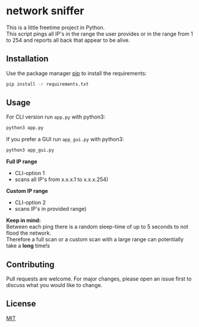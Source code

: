 # network sniffer

This is a little freetime project in Python.\
This script pings all IP's in the range the user provides or in the range from 1 to 254 and reports all back that appear to be alive.

## Installation

Use the package manager [pip](https://pip.pypa.io/en/stable/) to install the requirements:

```bash
pip install -r requirements.txt
```

## Usage

For CLI version run `app.py` with python3:

```bash
python3 app.py
```

If you prefer a GUI run `app_gui.py` with python3:

```bash
python3 app_gui.py
```

**Full IP range**

- CLI-option 1
- scans all IP's from x.x.x.1 to x.x.x.254)

**Custom IP range**

- CLI-option 2
- scans IP's in provided range)

**Keep in mind:**\
Between each ping there is a random sleep-time of up to 5 seconds to not flood the network.\
Therefore a full scan or a custom scan with a large range can potentially take a **long** time!s

## Contributing

Pull requests are welcome. For major changes, please open an issue first to discuss what you would like to change.

## License

[MIT](https://choosealicense.com/licenses/mit/)
